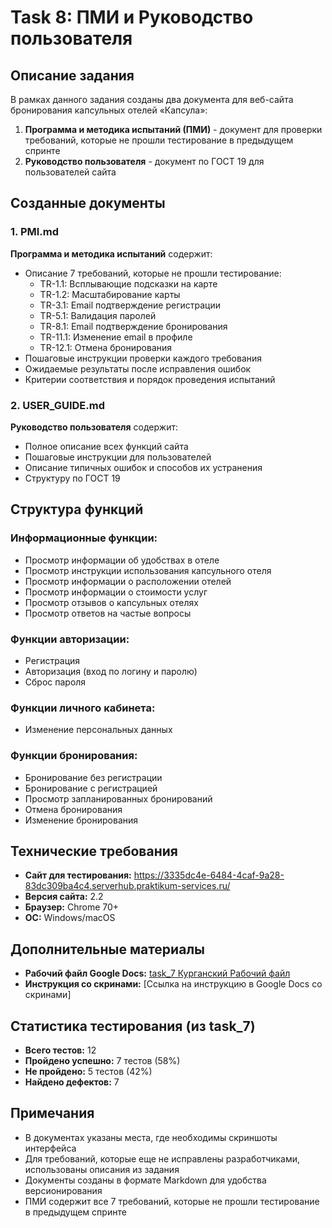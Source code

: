 # Task 8: ПМИ и Руководство пользователя

## Описание задания

В рамках данного задания созданы два документа для веб-сайта бронирования капсульных отелей «Капсула»:

1. **Программа и методика испытаний (ПМИ)** - документ для проверки требований, которые не прошли тестирование в предыдущем спринте
2. **Руководство пользователя** - документ по ГОСТ 19 для пользователей сайта

## Созданные документы

### 1. PMI.md
**Программа и методика испытаний** содержит:
- Описание 7 требований, которые не прошли тестирование:
  - TR-1.1: Всплывающие подсказки на карте
  - TR-1.2: Масштабирование карты
  - TR-3.1: Email подтверждение регистрации
  - TR-5.1: Валидация паролей
  - TR-8.1: Email подтверждение бронирования
  - TR-11.1: Изменение email в профиле
  - TR-12.1: Отмена бронирования
- Пошаговые инструкции проверки каждого требования
- Ожидаемые результаты после исправления ошибок
- Критерии соответствия и порядок проведения испытаний

### 2. USER_GUIDE.md
**Руководство пользователя** содержит:
- Полное описание всех функций сайта
- Пошаговые инструкции для пользователей
- Описание типичных ошибок и способов их устранения
- Структуру по ГОСТ 19

## Структура функций

### Информационные функции:
- Просмотр информации об удобствах в отеле
- Просмотр инструкции использования капсульного отеля
- Просмотр информации о расположении отелей
- Просмотр информации о стоимости услуг
- Просмотр отзывов о капсульных отелях
- Просмотр ответов на частые вопросы

### Функции авторизации:
- Регистрация
- Авторизация (вход по логину и паролю)
- Сброс пароля

### Функции личного кабинета:
- Изменение персональных данных

### Функции бронирования:
- Бронирование без регистрации
- Бронирование с регистрацией
- Просмотр запланированных бронирований
- Отмена бронирования
- Изменение бронирования

## Технические требования

- **Сайт для тестирования:** https://3335dc4e-6484-4caf-9a28-83dc309ba4c4.serverhub.praktikum-services.ru/
- **Версия сайта:** 2.2
- **Браузер:** Chrome 70+
- **ОС:** Windows/macOS

## Дополнительные материалы

- **Рабочий файл Google Docs:** [task_7 Курганский Рабочий файл](https://docs.google.com/document/d/1UH8ciL9cEjUYuqJD31R6a-GPNdORScmuUM0psp3LsBs/edit?tab=t.0)
- **Инструкция со скринами:** [Ссылка на инструкцию в Google Docs со скринами]

## Статистика тестирования (из task_7)

- **Всего тестов:** 12
- **Пройдено успешно:** 7 тестов (58%)
- **Не пройдено:** 5 тестов (42%)
- **Найдено дефектов:** 7

## Примечания

- В документах указаны места, где необходимы скриншоты интерфейса
- Для требований, которые еще не исправлены разработчиками, использованы описания из задания
- Документы созданы в формате Markdown для удобства версионирования
- ПМИ содержит все 7 требований, которые не прошли тестирование в предыдущем спринте